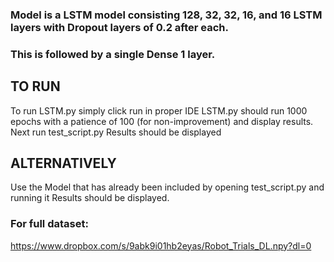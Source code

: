 ### Model is a LSTM model consisting 128, 32, 32, 16, and 16 LSTM layers with Dropout layers of 0.2 after each.
### This is followed by a single Dense 1 layer.

## **TO RUN**
To run LSTM.py simply click run in proper IDE
LSTM.py should run 1000 epochs with a patience of 100 (for non-improvement) and display results.
Next run test_script.py
Results should be displayed

## **ALTERNATIVELY**

Use the Model that has already been included by opening test_script.py and running it
Results should be displayed.

### For full dataset: 
https://www.dropbox.com/s/9abk9i01hb2eyas/Robot_Trials_DL.npy?dl=0



